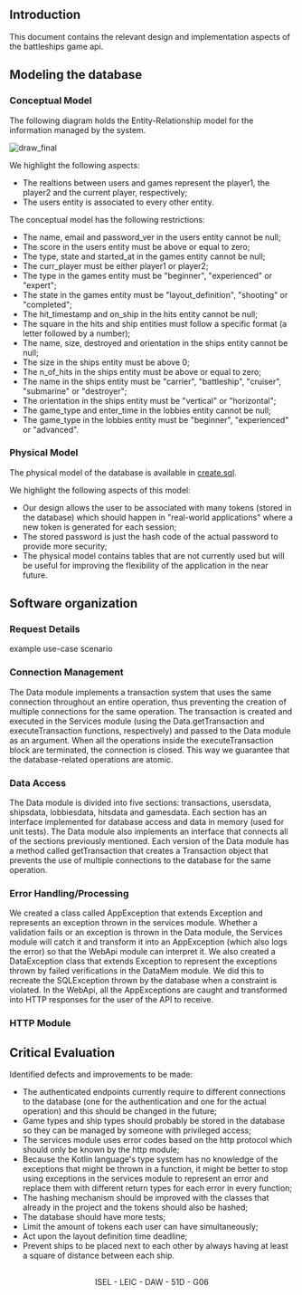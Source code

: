 ## Introduction
This document contains the relevant design and implementation aspects of the battleships game api.
## Modeling the database
### Conceptual Model
The following diagram holds the Entity-Relationship model for the information managed by the system.

![draw_final](https://user-images.githubusercontent.com/76069448/198884875-fc5e7b0b-584c-4a29-aba7-735af61aadb2.jpg)

We highlight the following aspects:
* The realtions between users and games represent the player1, the player2 and the current player, respectively;
* The users entity is associated to every other entity.

The conceptual model has the following restrictions: 
* The name, email and password_ver in the users entity cannot be null;
* The score in the users entity must be above or equal to zero;
* The type, state and started_at in the games entity cannot be null;
* The curr_player must be either player1 or player2;
* The type in the games entity must be "beginner", "experienced" or "expert";
* The state in the games entity must be "layout_definition", "shooting" or "completed";
* The hit_timestamp and on_ship in the hits entity cannot be null;
* The square in the hits and ship entities must follow a specific format (a letter followed by a number);
* The name, size, destroyed and orientation in the ships entity cannot be null;
* The size in the ships entity must be above 0;
* The n_of_hits in the ships entity must be above or equal to zero;
* The name in the ships entity must be "carrier", "battleship", "cruiser", "submarine" or "destroyer";
* The orientation in the ships entity must be "vertical" or "horizontal";
* The game_type and enter_time in the lobbies entity cannot be null;
* The game_type in the lobbies entity must be "beginner", "experienced" or "advanced".

### Physical Model
The physical model of the database is available in [create.sql](https://github.com/isel-leic-daw/2022-daw-leic51d-g06/tree/main/code/jvm/sql/create.sql).

We highlight the following aspects of this model:
* Our design allows the user to be associated with many tokens (stored in the database) which should happen in "real-world applications" where a new token is generated for each session;
* The stored password is just the hash code of the actual password to provide more security;
* The physical model contains tables that are not currently used but will be useful for improving the flexibility of the application in the near future.

## Software organization

### Request Details

example use-case scenario

### Connection Management
The Data module implements a transaction system that uses the same connection throughout an entire operation, thus preventing the creation of multiple connections for the same operation. The transaction is created and executed in the Services module (using the Data.getTransaction and executeTransaction functions, respectively) and passed to the Data module as an argument. When all the operations inside the executeTransaction block are terminated, the connection is closed. This way we guarantee that the database-related operations are atomic.

### Data Access
The Data module is divided into five sections: transactions, usersdata, shipsdata, lobbiesdata, hitsdata and gamesdata. Each section has an interface implemented for database access and data in memory (used for unit tests). The Data module also implements an interface that connects all of the sections previously mentioned.
Each version of the Data module has a method called getTransaction that creates a Transaction object that prevents the use of multiple connections to the database for the same operation.

### Error Handling/Processing
We created a class called AppException that extends Exception and represents an exception thrown in the services module. Whether a validation fails or an exception is thrown in the Data module, the Services module will catch it and transform it into an AppException (which also logs the error) so that the WebApi module can interpret it. We also created a DataException class that extends Exception to represent the exceptions thrown by failed verifications in the DataMem module. We did this to recreate the SQLException thrown by the database when a constraint is violated. In the WebApi, all the AppExceptions are caught and transformed into HTTP responses for the user of the API to receive.

### HTTP Module

## Critical Evaluation

Identified defects and improvements to be made:
* The authenticated endpoints currently require to different connections to the database (one for the authentication and one for the actual operation) and this should be changed in the future;
* Game types and ship types should probably be stored in the database so they can be managed by someone with privileged access;
* The services module uses error codes based on the http protocol which should only be known by the http module;
* Because the Kotlin language's type system has no knowledge of the exceptions that might be thrown in a function, it might be better to stop using exceptions in the services module to represent an error and replace them with different return types for each error in every function;
* The hashing mechanism should be improved with the classes that already in the project and the tokens should also be hashed;
* The database should have more tests;
* Limit the amount of tokens each user can have simultaneously;
* Act upon the layout definition time deadline;
* Prevent ships to be placed next to each other by always having at least a square of distance between each ship.

##

<p align="center">ISEL - LEIC - DAW - 51D - G06<p>
